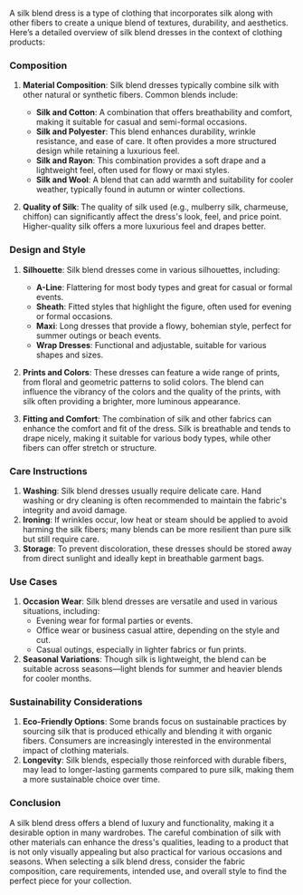 A silk blend dress is a type of clothing that incorporates silk along with other fibers to create a unique blend of textures, durability, and aesthetics. Here’s a detailed overview of silk blend dresses in the context of clothing products:

### Composition
1. **Material Composition**: Silk blend dresses typically combine silk with other natural or synthetic fibers. Common blends include:
   - **Silk and Cotton**: A combination that offers breathability and comfort, making it suitable for casual and semi-formal occasions.
   - **Silk and Polyester**: This blend enhances durability, wrinkle resistance, and ease of care. It often provides a more structured design while retaining a luxurious feel.
   - **Silk and Rayon**: This combination provides a soft drape and a lightweight feel, often used for flowy or maxi styles.
   - **Silk and Wool**: A blend that can add warmth and suitability for cooler weather, typically found in autumn or winter collections.

2. **Quality of Silk**: The quality of silk used (e.g., mulberry silk, charmeuse, chiffon) can significantly affect the dress's look, feel, and price point. Higher-quality silk offers a more luxurious feel and drapes better.

### Design and Style
1. **Silhouette**: Silk blend dresses come in various silhouettes, including:
   - **A-Line**: Flattering for most body types and great for casual or formal events.
   - **Sheath**: Fitted styles that highlight the figure, often used for evening or formal occasions.
   - **Maxi**: Long dresses that provide a flowy, bohemian style, perfect for summer outings or beach events.
   - **Wrap Dresses**: Functional and adjustable, suitable for various shapes and sizes.

2. **Prints and Colors**: These dresses can feature a wide range of prints, from floral and geometric patterns to solid colors. The blend can influence the vibrancy of the colors and the quality of the prints, with silk often providing a brighter, more luminous appearance.

3. **Fitting and Comfort**: The combination of silk and other fabrics can enhance the comfort and fit of the dress. Silk is breathable and tends to drape nicely, making it suitable for various body types, while other fibers can offer stretch or structure.

### Care Instructions
1. **Washing**: Silk blend dresses usually require delicate care. Hand washing or dry cleaning is often recommended to maintain the fabric's integrity and avoid damage.
2. **Ironing**: If wrinkles occur, low heat or steam should be applied to avoid harming the silk fibers; many blends can be more resilient than pure silk but still require care.
3. **Storage**: To prevent discoloration, these dresses should be stored away from direct sunlight and ideally kept in breathable garment bags.

### Use Cases
1. **Occasion Wear**: Silk blend dresses are versatile and used in various situations, including:
   - Evening wear for formal parties or events.
   - Office wear or business casual attire, depending on the style and cut.
   - Casual outings, especially in lighter fabrics or fun prints.
2. **Seasonal Variations**: Though silk is lightweight, the blend can be suitable across seasons—light blends for summer and heavier blends for cooler months.

### Sustainability Considerations
1. **Eco-Friendly Options**: Some brands focus on sustainable practices by sourcing silk that is produced ethically and blending it with organic fibers. Consumers are increasingly interested in the environmental impact of clothing materials.
2. **Longevity**: Silk blends, especially those reinforced with durable fibers, may lead to longer-lasting garments compared to pure silk, making them a more sustainable choice over time.

### Conclusion
A silk blend dress offers a blend of luxury and functionality, making it a desirable option in many wardrobes. The careful combination of silk with other materials can enhance the dress's qualities, leading to a product that is not only visually appealing but also practical for various occasions and seasons. When selecting a silk blend dress, consider the fabric composition, care requirements, intended use, and overall style to find the perfect piece for your collection.